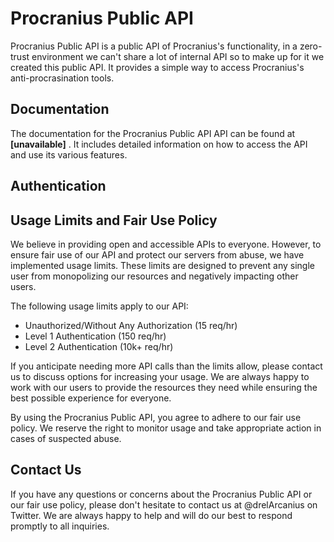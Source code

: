 # Procranius Public API

Procranius Public API is a public API of Procranius's functionality, in a zero-trust environment we can't share a lot of internal API so to make up for it we created this public API. It provides a simple way to access Procranius's anti-procrasination tools.

## Documentation

The documentation for the Procranius Public API API can be found at **[unavailable]** . It includes detailed information on how to access the API and use its various features.

## Authentication



## Usage Limits and Fair Use Policy

We believe in providing open and accessible APIs to everyone. However, to ensure fair use of our API and protect our servers from abuse, we have implemented usage limits. These limits are designed to prevent any single user from monopolizing our resources and negatively impacting other users.

The following usage limits apply to our API:

- Unauthorized/Without Any Authorization (15 req/hr)
- Level 1 Authentication (150 req/hr)
- Level 2 Authentication (10k+ req/hr)

If you anticipate needing more API calls than the limits allow, please contact us to discuss options for increasing your usage. We are always happy to work with our users to provide the resources they need while ensuring the best possible experience for everyone.

By using the Procranius Public API, you agree to adhere to our fair use policy. We reserve the right to monitor usage and take appropriate action in cases of suspected abuse.

## Contact Us

If you have any questions or concerns about the Procranius Public API or our fair use policy, please don't hesitate to contact us at @drelArcanius on Twitter. We are always happy to help and will do our best to respond promptly to all inquiries.
